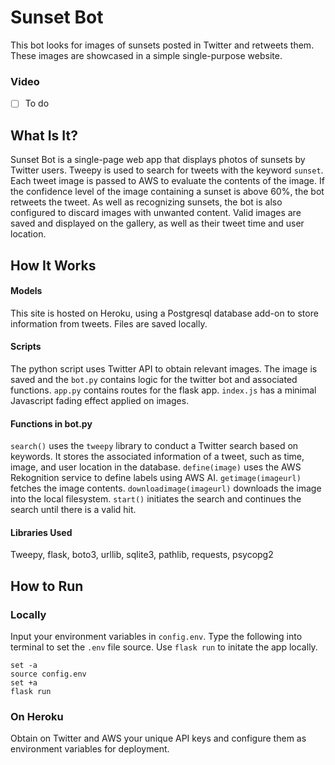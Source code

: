 # Sunset Bot
This bot looks for images of sunsets posted in Twitter and retweets them. These images are showcased in a simple single-purpose website.

### Video
- [ ] To do

## What Is It?
Sunset Bot is a single-page web app that displays photos of sunsets by Twitter users. Tweepy is used to search for tweets with the keyword `sunset`. Each tweet image is passed to AWS to evaluate the contents of the image. If the confidence level of the image containing a sunset is above 60%, the bot retweets the tweet. As well as recognizing sunsets, the bot is also configured to discard images with unwanted content. Valid images are saved and displayed on the gallery, as well as their tweet time and user location.

## How It Works
#### Models
This site is hosted on Heroku, using a Postgresql database add-on to store information from tweets. Files are saved locally.

#### Scripts
The python script uses Twitter API to obtain relevant images. The image is saved and the 
`bot.py` contains logic for the twitter bot and associated functions.
`app.py` contains routes for the flask app.
`index.js` has a minimal Javascript fading effect applied on images.

#### Functions in bot.py
`search()` uses the `tweepy` library to conduct a Twitter search based on keywords. It stores the associated information of a tweet, such as time, image, and user location in the database.
`define(image)` uses the AWS Rekognition service to define labels using AWS AI.
`getimage(imageurl)` fetches the image contents.
`downloadimage(imageurl)` downloads the image into the local filesystem.
`start()` initiates the search and continues the search until there is a valid hit.

#### Libraries Used
Tweepy, flask, boto3, urllib, sqlite3, pathlib, requests, psycopg2

## How to Run 
### Locally
Input your environment variables in `config.env`. Type the following into terminal to set the `.env` file source. Use `flask run` to initate the app locally.
```
set -a
source config.env
set +a
flask run
```

### On Heroku
Obtain on Twitter and AWS your unique API keys and configure them as environment variables for deployment.

